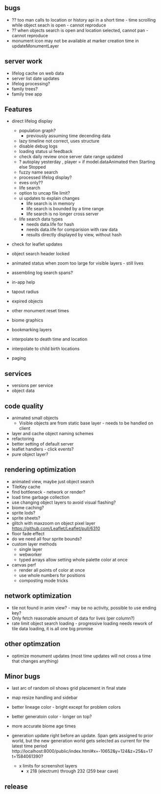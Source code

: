 ## bugs
- ?? too man calls to location or history api in a short time - time scrolling while object seach is open - cannot reproduce
- ?? when objects search is open and location selected, cannot pan - cannot reproduce
- monument icon may not be available at marker creation time in updateMonumentLayer

## server work
- lifelog cache on web data
- server list date updates
- lifelog processing?
- family trees?
- family tree app

## Features
- direct lifelog display
  - population graph?
    - previously assuming time decending data
  - lazy timeline not correct, uses structure
  - disable debug logs
  - loading status ui feedback
  - check daily review once server date range updated
  - ? autoplay yesterday
      , player = if model.dataAnimated then Starting else Stopped
  - fuzzy name search
  - processed lifelog display?
  - eves only??
  - life search
  - option to uncap file limit?
  - ui updates to explain changes
    - life search is in memory
    - life search is bounded by a time range
    - life search is no longer cross server
  - life search data types
    - needs data.life for hash
    - needs data.life for comparision with raw data
    - results directly displayed by view, without hash
- check for leaflet updates

- object search header locked
- animated status when zoom too large for visible layers - still lives
- assembling log search spans?
- in-app help
- tapout radius
- expired objects
- other monument reset times
- biome graphics
- bookmarking layers
- interpolate to death time and location
- interpolate to child birth locations
- paging

## services
- versions per service
- object data

## code quality
- animated small objects
  - Visible objects are from static base layer - needs to be handled on client
- layer and cache object naming schemes
- refactoring
- better setting of default server
- leaflet handlers - click events?
- pure object layer?


## rendering optimization
- animated view, maybe just object search
- TileKey cache
- find bottleneck - network or render?
- load time garbage collection
- use changing object layers to avoid visual flashing?
- biome caching?
- sprite lods?
- sprite sheets?
- glitch with maxzoom on object pixel layer https://github.com/Leaflet/Leaflet/pull/6310
- floor fade effect
- do we need all four sprite bounds?
- custom layer methods
  - single layer
  - webworker
  - typed arrays allow setting whole palette color at once
- canvas perf
  - render all points of color at once
  - use whole numbers for positions
  - composting mode tricks

## network optimization
- tile not found in anim view? - may be no activity, possible to use ending key?
- Only fetch reasonable amount of data for lives (per column?)
- rate limit object search loading - progressive loading needs rework of tile data loading, it is all one big promise

## other optimzation
- optimize monument updates (most time updates will not cross a time that changes anything)

## Minor bugs
- last arc of random oil shows grid placement in final state
- map resize handling and sidebar
- better lineage color - bright except for problem colors
- better generatoin color - longer on top?
- more accurate biome age times
- generation update right before an update. Span gets assigned to prior world, but the new generation world gets selected as current for the latest time period
  http://localhost:8000/public/index.html#x=-10652&y=124&z=25&s=17
  t=1584061390?

  - x limits for screenshot layers
    - x 218 (electrum) through 232 (259 bear cave)

## release
